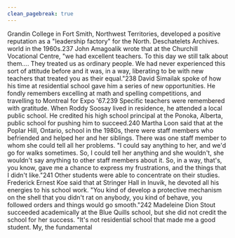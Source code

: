```yaml
---
clean_pagebreak: true
---
```


Grandin College in Fort Smith, Northwest Territories, developed a positive reputation as a "leadership factory" for the North. Deschatelets Archives.
world in the 1960s.237 John Amagoalik wrote that at the Churchill Vocational Centre, "we had excellent teachers. To this day we still talk about them.... They treated us as ordinary people. We had never experienced this sort of attitude before and it was, in a way, liberating to be with new teachers that treated you as their equal."238 David Simailak spoke of how his time at residential school gave him a series of new opportunities. He fondly remembers excelling at math and spelling competitions, and travelling to Montreal for Expo '67.239
Specific teachers were remembered with gratitude. When Roddy Soosay lived in residence, he attended a local public school. He credited his high school principal at the Ponoka, Alberta, public school for pushing him to succeed.240 Martha Loon said that at the Poplar Hill, Ontario, school in the 1980s, there were staff members who befriended and helped her and her siblings. There was one staff member to whom she could tell all her problems. "I could say anything to her, and we'd go for walks sometimes. So, I could tell her anything and she wouldn't, she wouldn't say anything to other staff members about it. So, in a way, that's, you know, gave me a chance to express my frustrations, and the things that I didn't like."241
Other students were able to concentrate on their studies. Frederick Ernest Koe said that at Stringer Hall in Inuvik, he devoted all his energies to his school work. "You kind of develop a protective mechanism on the shell that you didn't rat on anybody, you kind of behave, you followed orders and things would go smooth."242 Madeleine Dion Stout succeeded academically at the Blue Quills school, but she did not credit the school for her success. "It's not residential school that made me a good student. My, the fundamental

